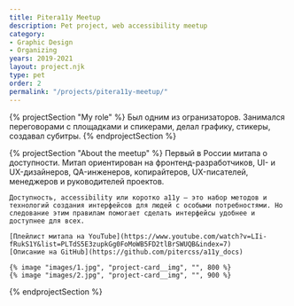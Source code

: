 ```yaml
---
title: Pitera11y Meetup
description: Pet project, web accessibility meetup
category:
- Graphic Design
- Organizing
years: 2019-2021
layout: project.njk
type: pet
order: 2
permalink: "/projects/pitera11y-meetup/"
---
```

{% projectSection "My role" %}
	Был одним из огранизаторов. Занимался переговорами с площадками и спикерами, делал графику, стикеры, создавал субитры.
{% endprojectSection %}

{% projectSection "About the meetup" %}
	Первый в России митапа о доступности. Митап ориентирован на фронтенд-разработчиков, UI- и UX-дизайнеров, QA-инженеров, копирайтеров, UX-писателей, менеджеров и руководителей проектов.
	
	Доступность, accessibility или коротко a11y — это набор методов и технологий создания интерфейсов для людей с особыми потребностями. Но следование этим правилам помогает сделать интерфейсы удобнее и доступнее для всех.

	[Плейлист митапа на YouTube](https://www.youtube.com/watch?v=LIi-fRukS1Y&list=PLTdS5E3zupkGg0FoMoWB5FD2tlBrSWUQB&index=7)
	[Описание на GitHub](https://github.com/pitercss/a11y_docs)

	{% image "images/1.jpg", "project-card__img", "", 800 %}
	{% image "images/2.jpg", "project-card__img", "", 900 %}
{% endprojectSection %}